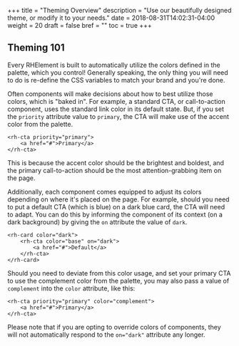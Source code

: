 +++
title = "Theming Overview"
description = "Use our beautifully designed theme, or modify it to your needs."
date = 2018-08-31T14:02:31-04:00
weight = 20
draft = false
bref = ""
toc = true
+++


## Theming 101

Every RHElement is built to automatically utilize the colors defined in the palette, which you control! Generally speaking, the only thing you will need to do is re-define the CSS variables to match your brand and you're done. 

Often components will make decisions about how to best utilize those colors, which is "baked in". For example, a standard CTA, or call-to-action component, uses the standard link color in its default state. But, if you set the `priority` attribute value to `primary`, the CTA will make use of the accent color from the palette. 


	<rh-cta priority="primary">
		<a href="#">Primary</a>
	</rh-cta>


This is because the accent color should be the brightest and boldest, and the primary call-to-action should be the most attention-grabbing item on the page. 


Additionally, each component comes equipped to adjust its colors depending on where it's placed on the page. For example, should you need to put a default CTA (which is blue) on a dark blue card, the CTA will need to adapt. You can do this by informing the component of its context (on a dark background) by giving the `on` attribute the value of `dark`. 

    <rh-card color="dark">
	    <rh-cta color="base" on="dark">
	    	<a href="#">Default</a>
	    </rh-cta>
	</rh-card>

Should you need to deviate from this color usage, and set your primary CTA to use the complement color from the palette, you may also pass a value of `complement` into the `color`  attribute, like this:

	<rh-cta priority="primary" color="complement">
		<a href="#">Primary</a>
	</rh-cta>

Please note that if you are opting to override colors of components, they will not automatically respond to the `on="dark"` attribute any longer.


